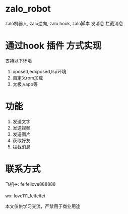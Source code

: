 # zalo_robot
zalo机器人, zalo逆向, zalo hook, zalo脚本 发消息 拦截消息


# 通过hook 插件 方式实现 
支持以下环境

1. xposed,edxposed,lsp环境
2. 自定义rom加载
3. 太极,vapp等



# 功能
1. 发送文字
2. 发送视频
3. 发送图片
4. 获取好友
5. 拦截消息


# 联系方式

飞机✈️: feifeilove888888

wx: love111_feifeifei

本文仅供学习交流，严禁用于商业用途
